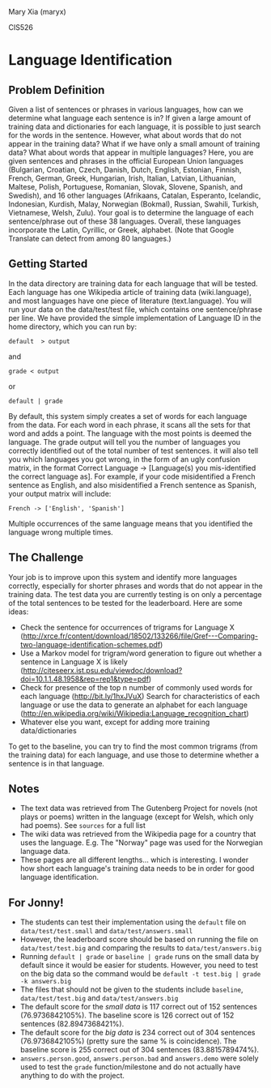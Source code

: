 Mary Xia (maryx)

CIS526

# Language Identification

## Problem Definition
Given a list of sentences or phrases in various languages, how can we determine what language each sentence is in? If given a large amount of training data and dictionaries for each language, it is possible to just search for the words in the sentence. However, what about words that do not appear in the training data? What if we have only a small amount of training data? What about words that appear in multiple languages?
Here, you are given sentences and phrases in the official European Union languages (Bulgarian, Croatian, Czech, Danish, Dutch, English, Estonian, Finnish, French, German, Greek, Hungarian, Irish, Italian, Latvian, Lithuanian, Maltese, Polish, Portuguese, Romanian, Slovak, Slovene, Spanish, and Swedish), and 16 other languages (Afrikaans, Catalan, Esperanto, Icelandic, Indonesian, Kurdish, Malay, Norwegian (Bokmal), Russian, Swahili, Turkish, Vietnamese, Welsh, Zulu). Your goal is to determine the language of each sentence/phrase out of these 38 languages. Overall, these languages incorporate the Latin, Cyrillic, or Greek, alphabet. (Note that Google Translate can detect from among 80 languages.)

## Getting Started
In the data directory are training data for each language that will be tested. Each language has one Wikipedia article of training data (wiki.language), and most languages have one piece of literature (text.language).  You will run your data on the data/test/test file, which contains one sentence/phrase per line. We have provided the simple implementation of Language ID in the home directory, which you can run by:

`default  > output`

and 

`grade < output`

or

`default | grade`

By default, this system simply creates a set of words for each language from the data. For each word in each phrase, it scans all the sets for that word and adds a point. The language with the most points is deemed the language. The grade output will tell you the number of languages you correctly identified out of the total number of test sentences. it will also tell you which languages you got wrong, in the form of an ugly confusion matrix, in the format Correct Language -> [Language(s) you mis-identified the correct language as]. 
For example, if your code misidentified a French sentence as English, and also misidentified a French sentence as Spanish, your output matrix will include:

`French -> ['English', 'Spanish']`

Multiple occurrences of the same language means that you identified the language wrong multiple times.

## The Challenge
Your job is to improve upon this system and identify more languages correctly, especially for shorter phrases and words that do not appear in the training data. The test data you are currently testing is on only a percentage of the total sentences to be tested for the leaderboard. Here are some ideas:
- Check the sentence for occurrences of trigrams for Language X (http://xrce.fr/content/download/18502/133266/file/Gref---Comparing-two-language-identification-schemes.pdf)
- Use a Markov model for trigram/word generation to figure out whether a sentence in Language X is likely (http://citeseerx.ist.psu.edu/viewdoc/download?doi=10.1.1.48.1958&rep=rep1&type=pdf)
- Check for presence of the top n number of commonly used words for each language (http://bit.ly/1hxJVuX)
Search for characteristics of each language or use the data to generate an alphabet for each language (http://en.wikipedia.org/wiki/Wikipedia:Language_recognition_chart)
- Whatever else you want, except for adding more training data/dictionaries

To get to the baseline, you can try to find the most common trigrams (from the training data) for each language, and use those to determine whether a sentence is in that language.

## Notes
- The text data was retrieved from The Gutenberg Project for novels (not plays or poems) written in the language (except for Welsh, which only had poems). See `sources` for a full list
- The wiki data was retrieved from the Wikipedia page for a country that uses the language. E.g. The "Norway" page was used for the Norwegian language data.
- These pages are all different lengths... which is interesting. I wonder how short each language's training data needs to be in order for good language identification.

## For Jonny!
- The students can test their implementation using the `default` file on `data/test/test.small` and `data/test/answers.small`
- However, the leaderboard score should be based on running the file on `data/test/test.big` and comparing the results to `data/test/answers.big`
- Running `default | grade` or `baseline | grade` runs on the small data by default since it would be easier for students. However, you need to test on the big data so the command would be `default -t test.big | grade -k answers.big`
- The files that should not be given to the students include `baseline`, `data/test/test.big` and `data/test/answers.big`
- The default score for the _small data_ is 117 correct out of 152 sentences (76.9736842105%). The baseline score is 126 correct out of 152 sentences (82.8947368421%).
- The default score for the _big data_ is 234 correct out of 304 sentences (76.9736842105%) (pretty sure the same % is coincidence). The baseline score is 255 correct out of 304 sentences (83.8815789474%).
- `answers.person.good`, `answers.person.bad` and `answers.demo` were solely used to test the `grade` function/milestone and do not actually have anything to do with the project.